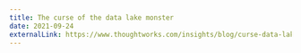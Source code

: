 ```yaml
---
title: The curse of the data lake monster
date: 2021-09-24
externalLink: https://www.thoughtworks.com/insights/blog/curse-data-lake-monster
---
```

